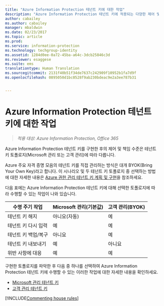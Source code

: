 ```yaml
---
title: "Azure Information Protection 테넌트 키에 대한 작업"
description: "Azure Information Protection 테넌트 키에 적용되는 다양한 제어 및 책임 수준에 대해 알아봅니다."
author: cabailey
ms.author: cabailey
manager: mbaldwin
ms.date: 02/23/2017
ms.topic: article
ms.prod: 
ms.service: information-protection
ms.technology: techgroup-identity
ms.assetid: 1284d0ee-0a72-45ba-a64c-3dcb25846c3d
ms.reviewer: esaggese
ms.suite: ems
translationtype: Human Translation
ms.sourcegitcommit: 2131f40b51f34de7637c242909f10952b1fa7d9f
ms.openlocfilehash: 0895050d1bc0528f9ab230bdeac9e2a3ee787b31


---
```


# <a name="operations-for-your-azure-information-protection-tenant-key"></a>Azure Information Protection 테넌트 키에 대한 작업

>*적용 대상: Azure Information Protection, Office 365*

Azure Information Protection 테넌트 키를 구현한 후의 제어 및 책임 수준은 테넌트 키 토폴로지(Microsoft 관리 또는 고객 관리)에 따라 다릅니다.

Azure 주요 자격 증명 모음의 테넌트 키를 직접 관리하는 방식은 대개 BYOK(Bring Your Own Key)라고 합니다. 이 시나리오 및 두 테넌트 키 토폴로지 중 선택하는 방법에 대한 자세한 내용은 [Azure 권한 관리 테넌트 키 계획 및 구현](../plan-design/plan-implement-tenant-key.md)을 참조하세요.

다음 표에는 Azure Information Protection 테넌트 키에 대해 선택한 토폴로지에 따라 수행할 수 있는 작업이 나와 있습니다.

|수명 주기 작업|Microsoft 관리(기본값)|고객 관리(BYOK)|
|-----------------------|-------------------------------|---------------------------|
|테넌트 키 해지|아니요(자동)|예|
|테넌트 키 다시 입력|예|예|
|테넌트 키 백업/복구|아니요|예|
|테넌트 키 내보내기|예|아니요|
|위반 사항에 대응|예|예|

구현한 토폴로지를 파악한 후 다음 중 하나를 선택하여 Azure Information Protection 테넌트 키에 수행할 수 있는 이러한 작업에 대한 자세한 내용을 확인하세요.


- [Microsoft 관리 테넌트 키](operations-microsoft-managed-tenant-key.md)
- [고객 관리 테넌트 키](operations-customer-managed-tenant-key.md)

[!INCLUDE[Commenting house rules](../includes/houserules.md)]



<!--HONumber=Feb17_HO4-->


